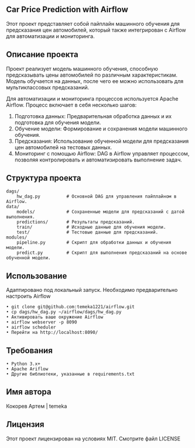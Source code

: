 ## Car Price Prediction with Airflow

Этот проект представляет собой пайплайн машинного обучения для предсказания цен
автомобилей, который также интегрирован с Airflow для автоматизации и мониторинга.

## Описание проекта

Проект реализует модель машинного обучения, способную предсказывать цены автомобилей по различным характеристикам. Модель обучается на данных, после чего ее можно использовать для мультиклассовых предсказаний.

Для автоматизации и мониторинга процессов используется Apache Airflow. Процесс включает в себя несколько шагов:

1. Подготовка данных: Предварительная обработка данных и их подготовка для обучения модели.
2. Обучение модели: Формирование и сохранения модели машинного обучения.
3. Предсказания: Использование обученной модели для предсказания цен автомобилей на тестовых данных.
4. Мониторинг с помощью Airflow: DAG в Airflow управляет процессом, позволяя контролировать и автоматизировать выполнение задач.

## Структура проекта

```plaintext
dags/
    hw_dag.py          # Основной DAG для управления пайплайном в Airflow.
data/
    models/            # Сохраненные модели для предсказаний с датой выполнения.
    predictions/       # Результаты предсказаний.
    train/             # Исходные данные для обучения модели.
    test/              # Тестовые данные для предсказаний.
modules/
    pipeline.py        # Скрипт для обработки данных и обучения модели.
    predict.py         # Скрипт для выполнения предсказаний на основе обученной модели.
```

## Использование

Адаптировано под локальный запуск. Необходимо предварительно настроить Airflow

    • git clone git@github.com:temeka1221/airflow.git
    • cp dags/hw_dag.py ~/airflow/dags/hw_dag.py
    • Активировать ваше окружение Airflow
    • airflow webserver -p 8090
    • airflow scheduler
    • Перейти на http://localhost:8090/

## Требования

    • Python 3.x+
    • Apache Ariflow
    • Другие библиотеки, указанные в requirements.txt

## Имя автора

Кокорев Артем | temeka

## Лицензия

Этот проект лицензирован на условиях MIT. Смотрите файл LICENSE
